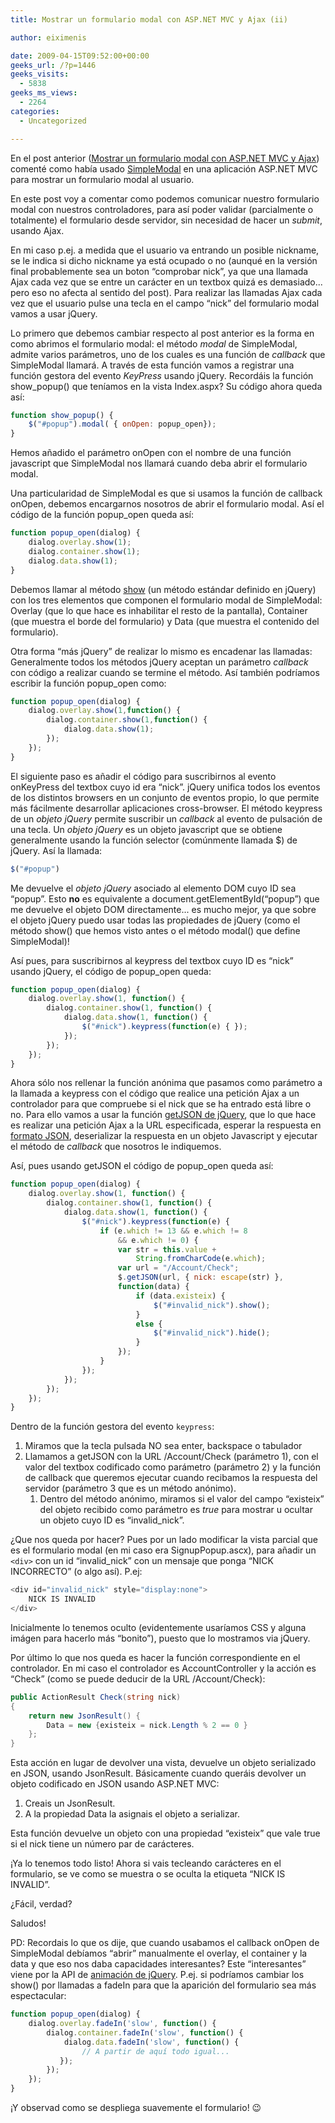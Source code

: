 ```yaml
---
title: Mostrar un formulario modal con ASP.NET MVC y Ajax (ii)

author: eiximenis

date: 2009-04-15T09:52:00+00:00
geeks_url: /?p=1446
geeks_visits:
  - 5838
geeks_ms_views:
  - 2264
categories:
  - Uncategorized

---
```

En el post anterior ([Mostrar un formulario modal con ASP.NET MVC y Ajax][1]) comenté como había usado [SimpleModal][2] en una aplicación ASP.NET MVC para mostrar un formulario modal al usuario.

En este post voy a comentar como podemos comunicar nuestro formulario modal con nuestros controladores, para así poder validar (parcialmente o totalmente) el formulario desde servidor, sin necesidad de hacer un _submit_, usando Ajax.

<!--more-->

En mi caso p.ej. a medida que el usuario va entrando un posible nickname, se le indica si dicho nickname ya está ocupado o no (aunqué en la versión final probablemente sea un boton &ldquo;comprobar nick&rdquo;, ya que una llamada Ajax cada vez que se entre un carácter en un textbox quizá es demasiado... pero eso no afecta al sentido del post). Para realizar las llamadas Ajax cada vez que el usuario pulse una tecla en el campo &ldquo;nick&rdquo; del formulario modal vamos a usar jQuery.

Lo primero que debemos cambiar respecto al post anterior es la forma en como abrimos el formulario modal: el método _modal_ de SimpleModal, admite varios parámetros, uno de los cuales es una función de _callback_ que SimpleModal llamará. A través de esta función vamos a registrar una función gestora del evento _KeyPress_ usando jQuery. Recordáis la función show_popup() que teníamos en la vista Index.aspx? Su código ahora queda así:

```js
function show_popup() {
    $("#popup").modal( { onOpen: popup_open});
}
```

Hemos añadido el parámetro onOpen con el nombre de una función javascript que SimpleModal nos llamará cuando deba abrir el formulario modal.

Una particularidad de SimpleModal es que si usamos la función de callback onOpen, debemos encargarnos nosotros de abrir el formulario modal. Así el código de la función popup_open queda así:

```js
function popup_open(dialog) {
    dialog.overlay.show(1);
    dialog.container.show(1);
    dialog.data.show(1);
}
```

Debemos llamar al método [show][4] (un método estándar definido en jQuery) con los tres elementos que componen el formulario modal de SimpleModal: Overlay (que lo que hace es inhabilitar el resto de la pantalla), Container (que muestra el borde del formulario) y Data (que muestra el contenido del formulario).

Otra forma &ldquo;más jQuery&rdquo; de realizar lo mismo es encadenar las llamadas: Generalmente todos los métodos jQuery aceptan un parámetro _callback_ con código a realizar cuando se termine el método. Así también podríamos escribir la función popup_open como:

```js
function popup_open(dialog) {
    dialog.overlay.show(1,function() {
        dialog.container.show(1,function() {
            dialog.data.show(1);
        });
    });
}
```

El siguiente paso es añadir el código para suscribirnos al evento onKeyPress del textbox cuyo id era &ldquo;nick&rdquo;. jQuery unifica todos los eventos de los distintos browsers en un conjunto de eventos propio, lo que permite más fácilmente desarrollar aplicaciones cross-browser. El método keypress de un _objeto jQuery_ permite suscribir un _callback_ al evento de pulsación de una tecla. Un _objeto jQuery_ es un objeto javascript que se obtiene generalmente usando la función selector (comúnmente llamada $) de jQuery. Así la llamada:

```js
$("#popup")
```

Me devuelve el _objeto jQuery_ asociado al elemento DOM cuyo ID sea &ldquo;popup&rdquo;. Esto **no** es equivalente a document.getElementById(&ldquo;popup&rdquo;) que me devuelve el objeto DOM directamente... es mucho mejor, ya que sobre el objeto jQuery puedo usar todas las propiedades de jQuery (como el método show() que hemos visto antes o el método modal() que define SimpleModal)!

Así pues, para suscribirnos al keypress del textbox cuyo ID es &ldquo;nick&rdquo; usando jQuery, el código de popup_open queda:

```js
function popup_open(dialog) {
    dialog.overlay.show(1, function() {
        dialog.container.show(1, function() {
            dialog.data.show(1, function() {
                $("#nick").keypress(function(e) { });
            });
        });
    });
}
```

Ahora sólo nos rellenar la función anónima que pasamos como parámetro a la llamada a keypress con el código que realice una petición Ajax a un controlador para que compruebe si el nick que se ha entrado está libre o no. Para ello vamos a usar la función [getJSON de jQuery][5], que lo que hace es realizar una petición Ajax a la URL especificada, esperar la respuesta en [formato JSON][6], deserializar la respuesta en un objeto Javascript y ejecutar el método de _callback_ que nosotros le indiquemos.

Así, pues usando getJSON el código de popup_open queda así:

```js
function popup_open(dialog) {
    dialog.overlay.show(1, function() {
        dialog.container.show(1, function() {
            dialog.data.show(1, function() {
                $("#nick").keypress(function(e) {
                    if (e.which != 13 && e.which != 8 
                        && e.which != 0) {
                        var str = this.value + 
                            String.fromCharCode(e.which);
                        var url = "/Account/Check";
                        $.getJSON(url, { nick: escape(str) }, 
                        function(data) {
                            if (data.existeix) {
                                $("#invalid_nick").show();
                            }
                            else {
                                $("#invalid_nick").hide();
                            }
                        });
                    }
                });
            });
        });
    });
}
```

Dentro de la función gestora del evento `keypress`:

  1. Miramos que la tecla pulsada NO sea enter, backspace o tabulador
  2. Llamamos a getJSON con la URL /Account/Check (parámetro 1), con el valor del textbox codificado como parámetro (parámetro 2) y la función de callback que queremos ejecutar cuando recibamos la respuesta del servidor (parámetro 3 que es un método anónimo). 
      1. Dentro del método anónimo, miramos si el valor del campo &ldquo;existeix&rdquo; del objeto recibido como parámetro es _true_ para mostrar u ocultar un objeto cuyo ID es &ldquo;invalid_nick&rdquo;.

¿Que nos queda por hacer? Pues por un lado modificar la vista parcial que es el formulario modal (en mi caso era SignupPopup.ascx), para añadir un `<div>` con un id &ldquo;invalid_nick&rdquo; con un mensaje que ponga &ldquo;NICK INCORRECTO&rdquo; (o algo así). P.ej:

```js
<div id="invalid_nick" style="display:none">
    NICK IS INVALID
</div>
```

Inicialmente lo tenemos oculto (evidentemente usaríamos CSS y alguna imágen para hacerlo más &ldquo;bonito&rdquo;), puesto que lo mostramos via jQuery.

Por último lo que nos queda es hacer la función correspondiente en el controlador. En mi caso el controlador es AccountController y la acción es &ldquo;Check&rdquo; (como se puede deducir de la URL /Account/Check):

```csharp
public ActionResult Check(string nick)
{
    return new JsonResult() {
        Data = new {existeix = nick.Length % 2 == 0 }
    };
}
```

Esta acción en lugar de devolver una vista, devuelve un objeto serializado en JSON, usando JsonResult. Básicamente cuando queráis devolver un objeto codificado en JSON usando ASP.NET MVC:

  1. Creais un JsonResult.
  2. A la propiedad Data la asignais el objeto a serializar.

Esta función devuelve un objeto con una propiedad &ldquo;existeix&rdquo; que vale true si el nick tiene un número par de carácteres.

&iexcl;Ya lo tenemos todo listo! Ahora si vais tecleando carácteres en el formulario, se ve como se muestra o se oculta la etiqueta &ldquo;NICK IS INVALID&rdquo;.

¿Fácil, verdad?

Saludos!

PD: Recordais lo que os dije, que cuando usabamos el callback onOpen de SimpleModal debíamos &ldquo;abrir&rdquo; manualmente el overlay, el container y la data y que eso nos daba capacidades interesantes? Este &ldquo;interesantes&rdquo; viene por la API de [animación de jQuery][7]. P.ej. si podríamos cambiar los show() por llamadas a fadeIn para que la aparición del formulario sea más espectacular:

```js
function popup_open(dialog) {
    dialog.overlay.fadeIn('slow', function() {
        dialog.container.fadeIn('slow', function() {
            dialog.data.fadeIn('slow', function() {
                // A partir de aquí todo igual...
           });
        });
    });
}  
```

&iexcl;Y observad como se despliega suavemente el formulario! 😉

 [1]: /blogs/etomas/archive/2009/04/14/mostrar-un-formulario-modal-con-asp-net-mvc-y-ajax.aspx
 [2]: http://www.ericmmartin.com/projects/simplemodal/
 [4]: http://docs.jquery.com/Effects/show
 [5]: http://docs.jquery.com/Ajax/jQuery.getJSON
 [6]: http://www.json.org/
 [7]: http://docs.jquery.com/Effects